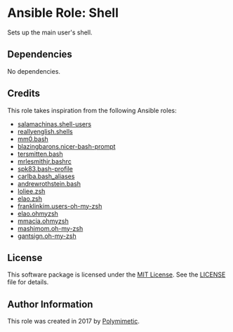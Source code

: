 # Ansible Role: Shell

Sets up the main user's shell.

## Dependencies

No dependencies.

## Credits

This role takes inspiration from the following Ansible roles:

- [salamachinas.shell-users](https://github.com/salamachinas/ansible-shell-users)
- [reallyenglish.shells](https://github.com/reallyenglish/ansible-role-shells)
- [mm0.bash](https://github.com/mm0/ansible-role-bash)
- [blazingbarons.nicer-bash-prompt](https://github.com/blazingbarons/ansible-role-nicer-bash-prompt)
- [tersmitten.bash](https://github.com/Oefenweb/ansible-bash)
- [mrlesmithjr.bashrc](https://github.com/mrlesmithjr/ansible-bashrc)
- [spk83.bash-profile](https://github.com/spk83/ansible-bash-profile)
- [carlba.bash_aliases](https://github.com/carlba/ansible-role-bash_aliases)
- [andrewrothstein.bash](https://github.com/andrewrothstein/ansible-bash)
- [loliee.zsh](https://github.com/loliee/ansible-zsh)
- [elao.zsh](https://github.com/ElaoInfra/ansible-role-zsh)
- [franklinkim.users-oh-my-zsh](https://github.com/weareinteractive/ansible-users-oh-my-zsh)
- [elao.ohmyzsh](https://github.com/ElaoInfra/ansible-role-ohmyzsh)
- [mmacia.ohmyzsh](https://github.com/samyroad/ansible-ohmyzsh)
- [mashimom.oh-my-zsh](https://github.com/mashimom/ohmyzsh_plbk)
- [gantsign.oh-my-zsh](https://github.com/gantsign/ansible-role-oh-my-zsh)

## License

This software package is licensed under the [MIT License](https://opensource.org/licenses/MIT). See the [LICENSE](./LICENSE) file for details.

## Author Information

This role was created in 2017 by [Polymimetic](https://github.com/polymimetic).
